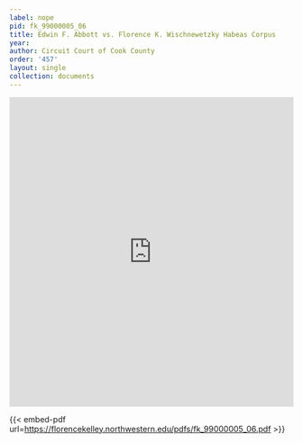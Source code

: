 ```yaml
---
label: nope
pid: fk_99000005_06
title: Edwin F. Abbott vs. Florence K. Wischnewetzky Habeas Corpus
year:
author: Circuit Court of Cook County
order: '457'
layout: single
collection: documents
---
```

<iframe src="https://northwestern.app.box.com/embed/s/fp5akeyphk2wb309i96ejhnbs8ppgyj0?sortColumn=date&view=list" width="100%" height="550" frameborder="0" allowfullscreen webkitallowfullscreen msallowfullscreen></iframe>


{{< embed-pdf url=https://florencekelley.northwestern.edu/pdfs/fk_99000005_06.pdf >}}
